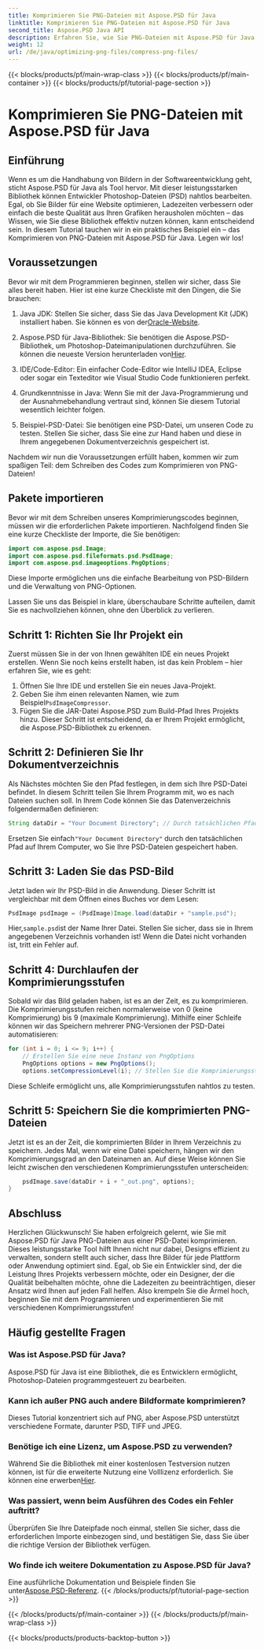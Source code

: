 ```yaml
---
title: Komprimieren Sie PNG-Dateien mit Aspose.PSD für Java
linktitle: Komprimieren Sie PNG-Dateien mit Aspose.PSD für Java
second_title: Aspose.PSD Java API
description: Erfahren Sie, wie Sie PNG-Dateien mit Aspose.PSD für Java effizient komprimieren. Dieses Tutorial führt Sie durch die Codeimplementierung und gewährleistet eine optimale Dateiverwaltung.
weight: 12
url: /de/java/optimizing-png-files/compress-png-files/
---
```


{{< blocks/products/pf/main-wrap-class >}}
{{< blocks/products/pf/main-container >}}
{{< blocks/products/pf/tutorial-page-section >}}

# Komprimieren Sie PNG-Dateien mit Aspose.PSD für Java

## Einführung

Wenn es um die Handhabung von Bildern in der Softwareentwicklung geht, sticht Aspose.PSD für Java als Tool hervor. Mit dieser leistungsstarken Bibliothek können Entwickler Photoshop-Dateien (PSD) nahtlos bearbeiten. Egal, ob Sie Bilder für eine Website optimieren, Ladezeiten verbessern oder einfach die beste Qualität aus Ihren Grafiken herausholen möchten – das Wissen, wie Sie diese Bibliothek effektiv nutzen können, kann entscheidend sein. In diesem Tutorial tauchen wir in ein praktisches Beispiel ein – das Komprimieren von PNG-Dateien mit Aspose.PSD für Java. Legen wir los!

## Voraussetzungen

Bevor wir mit dem Programmieren beginnen, stellen wir sicher, dass Sie alles bereit haben. Hier ist eine kurze Checkliste mit den Dingen, die Sie brauchen:

1.  Java JDK: Stellen Sie sicher, dass Sie das Java Development Kit (JDK) installiert haben. Sie können es von der[Oracle-Website](https://www.oracle.com/java/technologies/javase-jdk11-downloads.html).

2. Aspose.PSD für Java-Bibliothek: Sie benötigen die Aspose.PSD-Bibliothek, um Photoshop-Dateimanipulationen durchzuführen. Sie können die neueste Version herunterladen von[Hier](https://releases.aspose.com/psd/java/).

3. IDE/Code-Editor: Ein einfacher Code-Editor wie IntelliJ IDEA, Eclipse oder sogar ein Texteditor wie Visual Studio Code funktionieren perfekt.

4. Grundkenntnisse in Java: Wenn Sie mit der Java-Programmierung und der Ausnahmebehandlung vertraut sind, können Sie diesem Tutorial wesentlich leichter folgen.

5. Beispiel-PSD-Datei: Sie benötigen eine PSD-Datei, um unseren Code zu testen. Stellen Sie sicher, dass Sie eine zur Hand haben und diese in Ihrem angegebenen Dokumentverzeichnis gespeichert ist.

Nachdem wir nun die Voraussetzungen erfüllt haben, kommen wir zum spaßigen Teil: dem Schreiben des Codes zum Komprimieren von PNG-Dateien!

## Pakete importieren

Bevor wir mit dem Schreiben unseres Komprimierungscodes beginnen, müssen wir die erforderlichen Pakete importieren. Nachfolgend finden Sie eine kurze Checkliste der Importe, die Sie benötigen:

```java
import com.aspose.psd.Image;
import com.aspose.psd.fileformats.psd.PsdImage;
import com.aspose.psd.imageoptions.PngOptions;
```

Diese Importe ermöglichen uns die einfache Bearbeitung von PSD-Bildern und die Verwaltung von PNG-Optionen.

Lassen Sie uns das Beispiel in klare, überschaubare Schritte aufteilen, damit Sie es nachvollziehen können, ohne den Überblick zu verlieren. 

## Schritt 1: Richten Sie Ihr Projekt ein

Zuerst müssen Sie in der von Ihnen gewählten IDE ein neues Projekt erstellen. Wenn Sie noch keins erstellt haben, ist das kein Problem – hier erfahren Sie, wie es geht:

1. Öffnen Sie Ihre IDE und erstellen Sie ein neues Java-Projekt.
2.  Geben Sie ihm einen relevanten Namen, wie zum Beispiel`PsdImageCompressor`.
3. Fügen Sie die JAR-Datei Aspose.PSD zum Build-Pfad Ihres Projekts hinzu. Dieser Schritt ist entscheidend, da er Ihrem Projekt ermöglicht, die Aspose.PSD-Bibliothek zu erkennen.

## Schritt 2: Definieren Sie Ihr Dokumentverzeichnis

Als Nächstes möchten Sie den Pfad festlegen, in dem sich Ihre PSD-Datei befindet. In diesem Schritt teilen Sie Ihrem Programm mit, wo es nach Dateien suchen soll. In Ihrem Code können Sie das Datenverzeichnis folgendermaßen definieren:

```java
String dataDir = "Your Document Directory"; // Durch tatsächlichen Pfad ersetzen
```

 Ersetzen Sie einfach`"Your Document Directory"` durch den tatsächlichen Pfad auf Ihrem Computer, wo Sie Ihre PSD-Dateien gespeichert haben.

## Schritt 3: Laden Sie das PSD-Bild

Jetzt laden wir Ihr PSD-Bild in die Anwendung. Dieser Schritt ist vergleichbar mit dem Öffnen eines Buches vor dem Lesen:

```java
PsdImage psdImage = (PsdImage)Image.load(dataDir + "sample.psd");
```

 Hier,`sample.psd`ist der Name Ihrer Datei. Stellen Sie sicher, dass sie in Ihrem angegebenen Verzeichnis vorhanden ist! Wenn die Datei nicht vorhanden ist, tritt ein Fehler auf.

## Schritt 4: Durchlaufen der Komprimierungsstufen

Sobald wir das Bild geladen haben, ist es an der Zeit, es zu komprimieren. Die Komprimierungsstufen reichen normalerweise von 0 (keine Komprimierung) bis 9 (maximale Komprimierung). Mithilfe einer Schleife können wir das Speichern mehrerer PNG-Versionen der PSD-Datei automatisieren:

```java
for (int i = 0; i <= 9; i++) {
    // Erstellen Sie eine neue Instanz von PngOptions
    PngOptions options = new PngOptions();
    options.setCompressionLevel(i); // Stellen Sie die Komprimierungsstufe ein
```

Diese Schleife ermöglicht uns, alle Komprimierungsstufen nahtlos zu testen. 

## Schritt 5: Speichern Sie die komprimierten PNG-Dateien

Jetzt ist es an der Zeit, die komprimierten Bilder in Ihrem Verzeichnis zu speichern. Jedes Mal, wenn wir eine Datei speichern, hängen wir den Komprimierungsgrad an den Dateinamen an. Auf diese Weise können Sie leicht zwischen den verschiedenen Komprimierungsstufen unterscheiden:

```java
    psdImage.save(dataDir + i + "_out.png", options);
}
```

## Abschluss

Herzlichen Glückwunsch! Sie haben erfolgreich gelernt, wie Sie mit Aspose.PSD für Java PNG-Dateien aus einer PSD-Datei komprimieren. Dieses leistungsstarke Tool hilft Ihnen nicht nur dabei, Designs effizient zu verwalten, sondern stellt auch sicher, dass Ihre Bilder für jede Plattform oder Anwendung optimiert sind. Egal, ob Sie ein Entwickler sind, der die Leistung Ihres Projekts verbessern möchte, oder ein Designer, der die Qualität beibehalten möchte, ohne die Ladezeiten zu beeinträchtigen, dieser Ansatz wird Ihnen auf jeden Fall helfen. Also krempeln Sie die Ärmel hoch, beginnen Sie mit dem Programmieren und experimentieren Sie mit verschiedenen Komprimierungsstufen! 

## Häufig gestellte Fragen

### Was ist Aspose.PSD für Java?  
Aspose.PSD für Java ist eine Bibliothek, die es Entwicklern ermöglicht, Photoshop-Dateien programmgesteuert zu bearbeiten.

### Kann ich außer PNG auch andere Bildformate komprimieren?  
Dieses Tutorial konzentriert sich auf PNG, aber Aspose.PSD unterstützt verschiedene Formate, darunter PSD, TIFF und JPEG.

### Benötige ich eine Lizenz, um Aspose.PSD zu verwenden?  
 Während Sie die Bibliothek mit einer kostenlosen Testversion nutzen können, ist für die erweiterte Nutzung eine Volllizenz erforderlich. Sie können eine erwerben[Hier](https://purchase.aspose.com/buy).

### Was passiert, wenn beim Ausführen des Codes ein Fehler auftritt?  
Überprüfen Sie Ihre Dateipfade noch einmal, stellen Sie sicher, dass die erforderlichen Importe einbezogen sind, und bestätigen Sie, dass Sie über die richtige Version der Bibliothek verfügen.

### Wo finde ich weitere Dokumentation zu Aspose.PSD für Java?  
 Eine ausführliche Dokumentation und Beispiele finden Sie unter[Aspose.PSD-Referenz](https://reference.aspose.com/psd/java/).
{{< /blocks/products/pf/tutorial-page-section >}}

{{< /blocks/products/pf/main-container >}}
{{< /blocks/products/pf/main-wrap-class >}}

{{< blocks/products/products-backtop-button >}}
